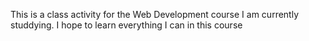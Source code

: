 This is a class activity for the Web Development course I am currently studdying.
I hope to learn everything I can in this course
